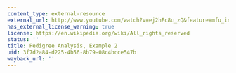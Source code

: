 ```yaml
---
content_type: external-resource
external_url: http://www.youtube.com/watch?v=ej2hFc8u_zQ&feature=mfu_in_order&list=UL
has_external_license_warning: true
license: https://en.wikipedia.org/wiki/All_rights_reserved
status: ''
title: Pedigree Analysis, Example 2
uid: 3f7d2a84-d225-4b56-8b79-08c4bcce547b
wayback_url: ''
---
```


